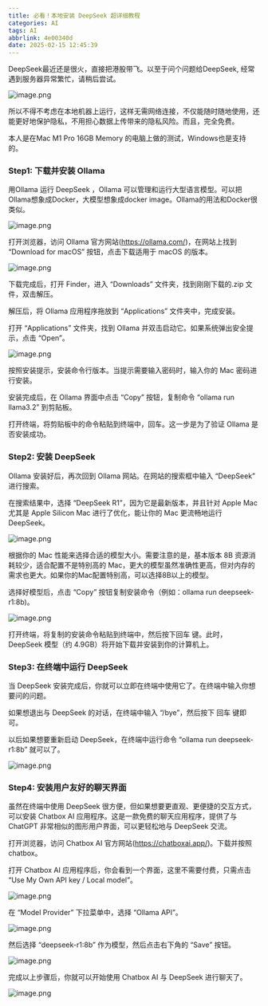 ```yaml
---
title: 必看！本地安装 DeepSeek 超详细教程
categories: AI
tags: AI
abbrlink: 4e00340d
date: 2025-02-15 12:45:39
---
```


DeepSeek最近还是很火，直接把港股带飞。以至于问个问题给DeepSeek, 经常遇到服务器异常繁忙，请稍后尝试。
<!--more-->

![image.png](https://mmbiz.qpic.cn/mmbiz_png/pHa9kbkQH5iaRNWHXR6icP9qIvf12icZib1eB12hbTsL4Pf9IcsGicgrt7c7niarkahyzssuPVLibaed1icPDspqsJTxSQ/0?wx_fmt=png&from=appmsg)

所以不得不考虑在本地机器上运行，这样无需网络连接，不仅能随时随地使用，还能更好地保护隐私，不用担心数据上传带来的隐私风险。而且，完全免费。

本人是在Mac M1 Pro 16GB Memory 的电脑上做的测试，Windows也是支持的。



### Step1: 下载并安装 Ollama

用Ollama 运行 DeepSeek ，Ollama 可以管理和运行大型语言模型。可以把Ollama想象成Docker，大模型想象成docker image。Ollama的用法和Docker很类似。

![image.png](https://mmbiz.qpic.cn/mmbiz_png/pHa9kbkQH5iaRNWHXR6icP9qIvf12icZib1euZd2SX4KiczSMMY1ia2h3Yx99wtuiblxkhzeJuNEBO5Jm4l8HrFzcRXMQ/0?wx_fmt=png&from=appmsg)




打开浏览器，访问 Ollama 官方网站(https://ollama.com/)，在网站上找到 “Download for macOS” 按钮，点击下载适用于 macOS 的版本。

![image.png](https://mmbiz.qpic.cn/mmbiz_png/pHa9kbkQH5iaRNWHXR6icP9qIvf12icZib1eT4sn0U4t6HvnGUvic3fzOD0rTNdbMDHTV3iarHN8SsiawQQyuqG2B76aQ/0?wx_fmt=png&from=appmsg)

下载完成后，打开 Finder，进入 “Downloads” 文件夹，找到刚刚下载的.zip 文件，双击解压。

解压后，将 Ollama 应用程序拖放到 “Applications” 文件夹中，完成安装。

打开 “Applications” 文件夹，找到 Ollama 并双击启动它。如果系统弹出安全提示，点击 “Open”。

![image.png](https://mmbiz.qpic.cn/mmbiz_png/pHa9kbkQH5iaRNWHXR6icP9qIvf12icZib1erSAgQBiasMrRNBafDstjrn018fND44MUWlR7psX6EICbBxT8OJaIIbw/0?wx_fmt=png&from=appmsg)

按照安装提示，安装命令行版本。当提示需要输入密码时，输入你的 Mac 密码进行安装。

安装完成后，在 Ollama 界面中点击 “Copy” 按钮，复制命令 “ollama run llama3.2” 到剪贴板。

打开终端，将剪贴板中的命令粘贴到终端中，回车。这一步是为了验证 Ollama 是否安装成功。



### Step2: 安装 DeepSeek

Ollama 安装好后，再次回到 Ollama 网站。在网站的搜索框中输入 “DeepSeek” 进行搜索。

在搜索结果中，选择 “DeepSeek R1”，因为它是最新版本，并且针对 Apple Mac 尤其是 Apple Silicon Mac 进行了优化，能让你的 Mac 更流畅地运行 DeepSeek。

![image.png](https://mmbiz.qpic.cn/mmbiz_png/pHa9kbkQH5iaRNWHXR6icP9qIvf12icZib1ecvGTiah0Au8mMpb4FxWpGmMbBLMdRDia7Mzqr6FGIWqoyjQjhArqnctw/0?wx_fmt=png&from=appmsg)

根据你的 Mac 性能来选择合适的模型大小。需要注意的是，基本版本 8B 资源消耗较少，适合配置不是特别高的 Mac，更大的模型虽然准确性更高，但对内存的需求也更大。如果你的Mac配置特别高，可以选择8B以上的模型。

选择好模型后，点击 “Copy” 按钮复制安装命令（例如：ollama run deepseek-r1:8b)。

![image.png](https://mmbiz.qpic.cn/mmbiz_png/pHa9kbkQH5iaRNWHXR6icP9qIvf12icZib1eQSX3x0xIW7jibMYibib4Ik29SKLgxNawomYWDuzicfoicyfwGx6f5JqesyQ/0?wx_fmt=png&from=appmsg)

打开终端，将复制的安装命令粘贴到终端中，然后按下回车 键。此时，DeepSeek 模型（约 4.9GB）将开始下载并安装到你的计算机上。



### Step3: 在终端中运行 DeepSeek

当 DeepSeek 安装完成后，你就可以立即在终端中使用它了。在终端中输入你想要问的问题。

如果想退出与 DeepSeek 的对话，在终端中输入 “/bye”，然后按下 回车 键即可。

以后如果想要重新启动 DeepSeek，在终端中运行命令 “ollama run deepseek-r1:8b” 就可以了。

![image.png](https://mmbiz.qpic.cn/mmbiz_png/pHa9kbkQH5iaRNWHXR6icP9qIvf12icZib1eCEvSSd3iblOGq0Qyv5vOc67Viaa2Mq8WhMzK4hotpx3vuInF2tQicz2Jw/0?wx_fmt=png&from=appmsg)



### Step4: 安装用户友好的聊天界面

虽然在终端中使用 DeepSeek 很方便，但如果想要更直观、更便捷的交互方式，可以安装 Chatbox AI 应用程序。这是一款免费的聊天应用程序，提供了与 ChatGPT 非常相似的图形用户界面，可以更轻松地与 DeepSeek 交流。

打开浏览器，访问 Chatbox AI 官方网站(https://chatboxai.app/)。下载并按照chatbox。

打开 Chatbox AI 应用程序后，你会看到一个界面，这里不需要付费，只需点击 “Use My Own API key / Local model”。

![image.png](https://mmbiz.qpic.cn/mmbiz_png/pHa9kbkQH5iaRNWHXR6icP9qIvf12icZib1exptNm6pSFia4BTTgXRKmtsFGVfxjicMSkerQGufUrDgUZVVuLhJ8dCbw/0?wx_fmt=png&from=appmsg)

在 “Model Provider” 下拉菜单中，选择 “Ollama API”。

![image.png](https://mmbiz.qpic.cn/mmbiz_png/pHa9kbkQH5iaRNWHXR6icP9qIvf12icZib1eF5jRMLcgSztmFeIel8JtT2qia6ldZpdwibXSfCGRwYwyh6JlzicU38Jlw/0?wx_fmt=png&from=appmsg)

然后选择 “deepseek-r1:8b” 作为模型，然后点击右下角的 “Save” 按钮。

![image.png](https://mmbiz.qpic.cn/mmbiz_png/pHa9kbkQH5iaRNWHXR6icP9qIvf12icZib1eyCrcVgZVhd6DP0Y0kJiaH8DRaOQ38GaAKhvJjfd8Ow8ibqymRguN18eA/0?wx_fmt=png&from=appmsg)

完成以上步骤后，你就可以开始使用 Chatbox AI 与 DeepSeek 进行聊天了。

![image.png](https://mmbiz.qpic.cn/mmbiz_png/pHa9kbkQH5iaRNWHXR6icP9qIvf12icZib1e5SFVmiacVeo8dFrapiavB5AagHsdE9YzN6C98VEUKyYLR5xF2MicAvQXw/0?wx_fmt=png&from=appmsg)

